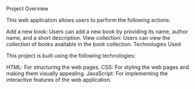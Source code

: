 Project Overview

This web application allows users to perform the following actions:

Add a new book: Users can add a new book by providing its name, author name, and a short description.
View collection: Users can view the collection of books available in the book collection.
Technologies Used

This project is built using the following technologies:

HTML: For structuring the web pages.
CSS: For styling the web pages and making them visually appealing.
JavaScript: For implementing the interactive features of the web application.
